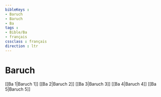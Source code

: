 ```yaml
---
bibleKeys : 
- Baruch
- Baruch
- Ba
tags : 
- Bible/Ba
- français
cssclass : français
direction : ltr
---
```


# Baruch

[[Ba 1|Baruch 1]]
[[Ba 2|Baruch 2]]
[[Ba 3|Baruch 3]]
[[Ba 4|Baruch 4]]
[[Ba 5|Baruch 5]]
